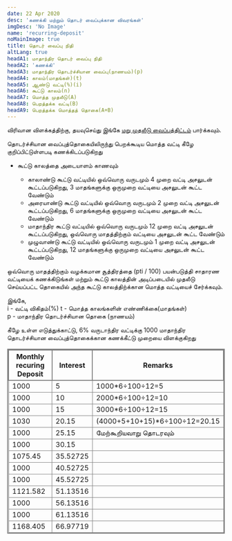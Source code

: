 ```yaml
---
date: 22 Apr 2020
desc: 'கணக்கி மற்றும் தொடர் வைப்புக்கான விவரங்கள்'
imgDesc: 'No Image'
name: 'recurring-deposit'
noMainImage: true
title: தொடர் வைப்பு நிதி
altLang: true
headA1: மாதாந்திர தொடர் வைப்பு நிதி
headA2: 'கணக்கி'
headA3: மாதாந்திர தொடர்ச்சியான வைப்பு(நாணயம்)(p)
headA4: காலம்(மாதங்கள்)(t)
headA5: ஆண்டு வட்டி(%)(i)
headA6: கூட்டு காலம்(n)
headA7: மொத்த முதலீடு(A)
headA8: பெறத்தக்க வட்டி(B)
headA9: பெறத்தக்க மொத்தத் தொகை(A+B)
---
```

<div>
    <adsbygoogle />
</div>
<Adsense
          data-ad-client="ca-pub-3042269102042405"
          data-ad-slot="1234567890"
/>

விரிவான விளக்கத்திற்கு, தயவுசெய்து இங்கே [மறு முதலீடு வைப்புத்திட்டம்](http://thedatatalks.in/ta/economics/reinvestment-deposit-scheme) பார்க்கவும்.

தொடர்ச்சியான வைப்புத்தொகையிலிருந்து பெறக்கூடிய மொத்த வட்டி கீழே குறிப்பிட்டுள்ளபடி கணக்கிடப்படுகிறது

- கூட்டு காலத்தை அடையாளம் காணவும்

    - காலாண்டு கூட்டு வட்டியில் ஒவ்வொரு வருடமும் 4 முறை வட்டி அசலுடன் கூட்டப்படுகிறது, 3 மாதங்களுக்கு ஒருமுறை வட்டியை அசலுடன் கூட்ட வேண்டும்  
    - அரையாண்டு கூட்டு வட்டியில் ஒவ்வொரு வருடமும் 2 முறை வட்டி அசலுடன் கூட்டப்படுகிறது, 6 மாதங்களுக்கு ஒருமுறை வட்டியை அசலுடன் கூட்ட வேண்டும்  
    - மாதாந்திர கூட்டு வட்டியில் ஒவ்வொரு வருடமும் 12 முறை வட்டி அசலுடன் கூட்டப்படுகிறது, ஒவ்வொரு மாதத்திற்கும் வட்டியை அசலுடன் கூட்ட வேண்டும்
    - முழுவாண்டு கூட்டு வட்டியில் ஒவ்வொரு வருடமும் 1 முறை வட்டி அசலுடன் கூட்டப்படுகிறது, 12 மாதங்களுக்கு ஒருமுறை வட்டியை அசலுடன் கூட்ட வேண்டும்

ஒவ்வொரு மாதத்திற்கும் வழக்கமான சூத்திரத்தை (pti / 100) பயன்படுத்தி சாதாரண வட்டியைக் கணக்கிடுங்கள் மற்றும் கூட்டு காலத்தின் அடிப்படையில் முதலீடு செய்யப்பட்ட தொகையில் அந்த கூட்டு காலத்திற்க்கான மொத்த வட்டியைச் சேர்க்கவும்.

இங்கே,  
i - வட்டி விகிதம்(%) 
t - மொத்த காலங்களின் எண்ணிக்கை(மாதங்கள்)  
p - மாதாந்திர தொடர்ச்சியான தொகை (நாணயம்)

கீழே உள்ள எடுத்துக்காட்டு, 6% வருடாந்திர வட்டிக்கு 1000 மாதாந்திர தொடர்ச்சியான வைப்புத்தொகைக்கான கணக்கீட்டு முறையை விளக்குகிறது

<div class="lowfont">

| Monthly recuring Deposit | Interest | Remarks |
|---------------------------|----------|---------|
| 1000                      | 5        | 1000*6&#247;100&#247;12=5        |
| 1000                      | 10       | 2000*6&#247;100&#247;12=10        |
| 1000                      | 15       | 3000*6&#247;100&#247;12=15        |
| 1030                      | 20.15    | (4000+5+10+15)*6&#247;100&#247;12=20.15        |
| 1000                      | 25.15    | மேற்கூறியவாறு தொடரவும்        |
| 1000                      | 30.15    |         |
| 1075.45                   | 35.52725 |         |
| 1000                      | 40.52725 |         |
| 1000                      | 45.52725 |         |
| 1121.582                  | 51.13516 |         |
| 1000                      | 56.13516 |         |
| 1000                      | 61.13516 |         |
| 1168.405                  | 66.97719 |         |

</div>

<style>   
table{
    border-collapse: collapse;
    border-spacing: 0;
    border:2px solid gray;
}

th{
    border:2px solid gray;
}

td{
    border:1px solid gray;
}
</style>